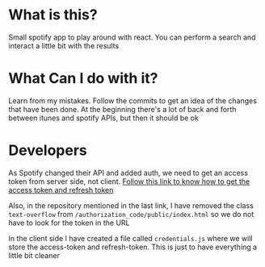 # What is this?
Small spotify app to play around with react. You can perform a search and interact a little bit with the results

# What Can I do with it?
Learn from my mistakes. Follow the commits to get an idea of the changes that have been done. At the beginning there's a lot of back and forth between itunes and spotify APIs, but then it should be ok


# Developers
As Spotify changed their API and added auth, we need to get an access token from server side, not client.
[Follow this link to know how to get the access token and refresh token](http://www.angular-city.com/2017/07/spotify-web-api-access.html)

Also, in the repository mentioned in the last link, I have removed the class `text-overflow` from `/authorization_code/public/index.html` so we do not have to look for the token in the URL

In the client side I have created a file called `credentials.js` where we will store the access-token and refresh-token. This is just to have everything a little bit cleaner